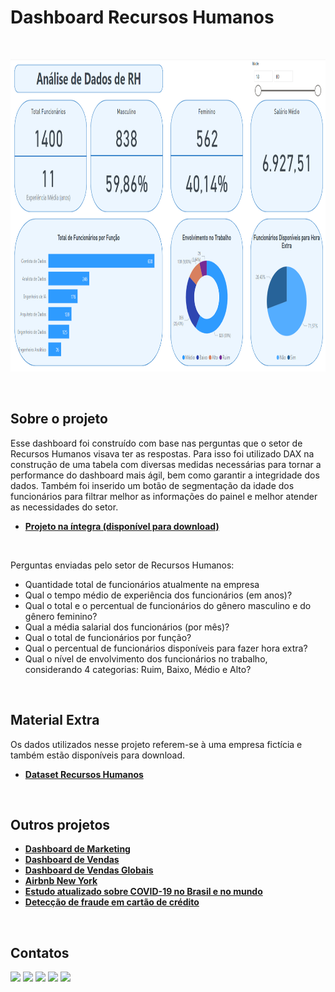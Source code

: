 # Dashboard Recursos Humanos
<br/>

<p align="center">
  <img src="dashboard_rh.png" height=500px>
</p>
<br/>

## Sobre o projeto
Esse dashboard foi construído com base nas perguntas que o setor de Recursos Humanos visava ter as respostas. Para isso foi utilizado DAX na construção de uma tabela com diversas medidas necessárias para tornar a performance do dashboard mais ágil, bem como garantir a integridade dos dados. Também foi inserido um botão de segmentação da idade dos funcionários para filtrar melhor as informações do painel e melhor atender as necessidades do setor. 

* **[Projeto na íntegra (disponível para download)](https://github.com/raffaloffredo/dashboard_rh/blob/main/dashboard_rh.pbix)**
<br/>

Perguntas enviadas pelo setor de Recursos Humanos:
* Quantidade total de funcionários atualmente na empresa
* Qual o tempo médio de experiência dos funcionários (em anos)?
* Qual o total e o percentual de funcionários do gênero masculino e do gênero feminino?
* Qual a média salarial dos funcionários (por mês)?
* Qual o total de funcionários por função?
* Qual o percentual de funcionários disponíveis para fazer hora extra?
* Qual o nível de envolvimento dos funcionários no trabalho, considerando 4 categorias: Ruim, Baixo, Médio e Alto?
<br/>

## Material Extra
Os dados utilizados nesse projeto referem-se à uma empresa fictícia e também estão disponíveis para download.

* **[Dataset Recursos Humanos](https://github.com/raffaloffredo/dashboard_rh/blob/main/DatasetRH.csv)**
<br/>

## Outros projetos

* **[Dashboard de Marketing](https://github.com/raffaloffredo/dashboard_marketing)**
* **[Dashboard de Vendas](https://github.com/raffaloffredo/dashboard_vendas)**
* **[Dashboard de Vendas Globais](https://github.com/raffaloffredo/dashboard_vendas_globais/)**
* **[Airbnb New York](https://github.com/raffaloffredo/airbnb_new_york_portuguese)**
* **[Estudo atualizado sobre COVID-19 no Brasil e no mundo](https://github.com/raffaloffredo/covid_2023_portuguese)**
* **[Detecção de fraude em cartão de crédito](https://github.com/raffaloffredo/fraud_detection_portuguese)**
<br/>

 ## Contatos
<div>
  <a href="https://www.linkedin.com/in/raffaela-loffredo/?locale=en_US" target="_blank"><img src="https://img.shields.io/badge/-LinkedIn-%230077B5?style=for-the-badge&logo=linkedin&logoColor=white" target="_blank"></a>
  <a href="https://sites.google.com/view/loffredo/" target="_blank"><img src="https://img.shields.io/badge/website-000000?style=for-the-badge&logo=About.me&logoColor=white"></a>
  <a href = "mailto:raffaloffredo@protonmail.com"><img src="https://img.shields.io/badge/ProtonMail-8B89CC?style=for-the-badge&logo=protonmail&logoColor=white" target="_blank"></a>
  <a href="https://instagram.com/loffredo.ds" target="_blank"><img src="https://img.shields.io/badge/-Instagram-%23E4405F?style=for-the-badge&logo=instagram&logoColor=white" target="_blank"></a>
  <a href="https://medium.com/@loffredo.ds" target="_blank"><img src="https://img.shields.io/badge/Medium-12100E?style=for-the-badge&logo=medium&logoColor=white"></a>
</div>
